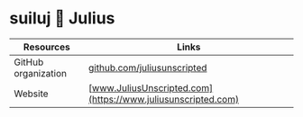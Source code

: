 # suiluj 🔄 Julius

| Resources           | Links                                                              |
|---------------------|--------------------------------------------------------------------|
| GitHub organization | [github.com/juliusunscripted](https://github.com/juliusunscripted) |
| Website             | [www.JuliusUnscripted.com](https://www.juliusunscripted.com)       |
